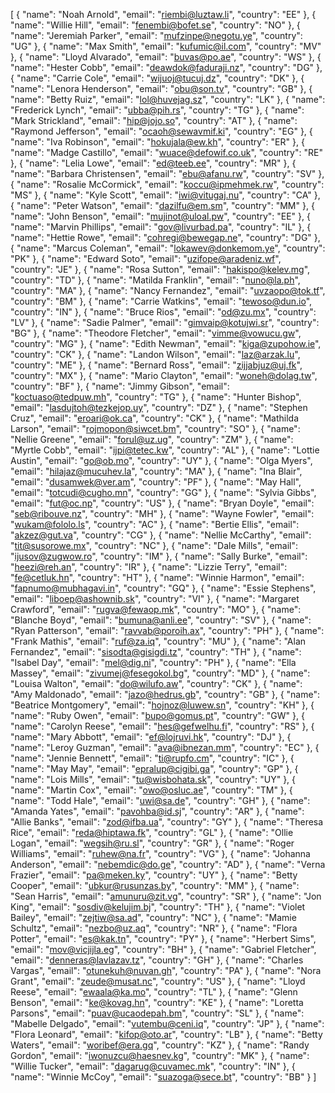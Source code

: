 [
 {
   "name": "Noah Arnold",
   "email": "riembi@luztaw.li",
   "country": "EE"
 },
 {
   "name": "Willie Hill",
   "email": "fenembi@bofet.se",
   "country": "NO"
 },
 {
   "name": "Jeremiah Parker",
   "email": "mufzinpe@negotu.ye",
   "country": "UG"
 },
 {
   "name": "Max Smith",
   "email": "kufumic@il.com",
   "country": "MV"
 },
 {
   "name": "Lloyd Alvarado",
   "email": "buvas@po.ae",
   "country": "WS"
 },
 {
   "name": "Hester Cobb",
   "email": "deawdok@faduraji.nz",
   "country": "DG"
 },
 {
   "name": "Carrie Cole",
   "email": "wijuoj@tucuj.dz",
   "country": "DK"
 },
 {
   "name": "Lenora Henderson",
   "email": "obu@son.tv",
   "country": "GB"
 },
 {
   "name": "Betty Ruiz",
   "email": "lol@huvejag.sz",
   "country": "LK"
 },
 {
   "name": "Frederick Lynch",
   "email": "ubba@pih.rs",
   "country": "TG"
 },
 {
   "name": "Mark Strickland",
   "email": "hip@jojo.so",
   "country": "AT"
 },
 {
   "name": "Raymond Jefferson",
   "email": "ocaoh@sewavmif.ki",
   "country": "EG"
 },
 {
   "name": "Iva Robinson",
   "email": "hokujala@ew.kh",
   "country": "ER"
 },
 {
   "name": "Madge Castillo",
   "email": "wuace@defowif.co.uk",
   "country": "RE"
 },
 {
   "name": "Lelia Lowe",
   "email": "ed@teeb.ee",
   "country": "MR"
 },
 {
   "name": "Barbara Christensen",
   "email": "ebu@afanu.rw",
   "country": "SV"
 },
 {
   "name": "Rosalie McCormick",
   "email": "koccu@ipmehmek.rw",
   "country": "MS"
 },
 {
   "name": "Kyle Scott",
   "email": "iwi@vitugaj.nu",
   "country": "CA"
 },
 {
   "name": "Peter Watson",
   "email": "dazilfu@em.sm",
   "country": "MM"
 },
 {
   "name": "John Benson",
   "email": "mujinot@uloal.pw",
   "country": "EE"
 },
 {
   "name": "Marvin Phillips",
   "email": "gov@livurbad.pa",
   "country": "IL"
 },
 {
   "name": "Hettie Rowe",
   "email": "cohregi@bewegap.ne",
   "country": "DG"
 },
 {
   "name": "Marcus Coleman",
   "email": "lokawev@donkemom.ye",
   "country": "PK"
 },
 {
   "name": "Edward Soto",
   "email": "uzifope@aradeniz.wf",
   "country": "JE"
 },
 {
   "name": "Rosa Sutton",
   "email": "hakispo@kelev.mg",
   "country": "TD"
 },
 {
   "name": "Matilda Franklin",
   "email": "nuno@la.ph",
   "country": "MA"
 },
 {
   "name": "Nancy Fernandez",
   "email": "uvzaopo@tok.tf",
   "country": "BM"
 },
 {
   "name": "Carrie Watkins",
   "email": "tewoso@dun.io",
   "country": "IN"
 },
 {
   "name": "Bruce Rios",
   "email": "od@zu.mx",
   "country": "LV"
 },
 {
   "name": "Sadie Palmer",
   "email": "gimvaip@kotujwi.sr",
   "country": "BG"
 },
 {
   "name": "Theodore Fletcher",
   "email": "vimme@vowucu.gw",
   "country": "MG"
 },
 {
   "name": "Edith Newman",
   "email": "kiga@zupohow.ie",
   "country": "CK"
 },
 {
   "name": "Landon Wilson",
   "email": "laz@arzak.lu",
   "country": "ME"
 },
 {
   "name": "Bernard Ross",
   "email": "zijjabjuz@uj.fk",
   "country": "MX"
 },
 {
   "name": "Mario Clayton",
   "email": "woneh@dolag.tw",
   "country": "BF"
 },
 {
   "name": "Jimmy Gibson",
   "email": "koctuaso@tedpuw.mh",
   "country": "TG"
 },
 {
   "name": "Hunter Bishop",
   "email": "lasdujtoh@tezkejop.uy",
   "country": "DZ"
 },
 {
   "name": "Stephen Cruz",
   "email": "eroari@ok.ca",
   "country": "CK"
 },
 {
   "name": "Mathilda Larson",
   "email": "rojmopon@siwcet.bm",
   "country": "SO"
 },
 {
   "name": "Nellie Greene",
   "email": "forul@uz.ug",
   "country": "ZM"
 },
 {
   "name": "Myrtle Cobb",
   "email": "ijpi@tetec.kw",
   "country": "AL"
 },
 {
   "name": "Lottie Austin",
   "email": "go@ob.mo",
   "country": "UY"
 },
 {
   "name": "Olga Myers",
   "email": "hilajaz@mucuhev.la",
   "country": "MA"
 },
 {
   "name": "Ina Blair",
   "email": "dusamwek@ver.am",
   "country": "PF"
 },
 {
   "name": "May Hall",
   "email": "totcudi@cugho.mn",
   "country": "GG"
 },
 {
   "name": "Sylvia Gibbs",
   "email": "fut@oc.np",
   "country": "US"
 },
 {
   "name": "Bryan Doyle",
   "email": "seb@ribouve.nz",
   "country": "MH"
 },
 {
   "name": "Wayne Fowler",
   "email": "wukam@fololo.ls",
   "country": "AC"
 },
 {
   "name": "Bertie Ellis",
   "email": "akzez@gut.va",
   "country": "CG"
 },
 {
   "name": "Nellie McCarthy",
   "email": "tit@susorowe.mx",
   "country": "NC"
 },
 {
   "name": "Dale Mills",
   "email": "ijusov@zugwow.ro",
   "country": "IM"
 },
 {
   "name": "Sally Burke",
   "email": "heezi@reh.an",
   "country": "IR"
 },
 {
   "name": "Lizzie Terry",
   "email": "fe@cetluk.hn",
   "country": "HT"
 },
 {
   "name": "Winnie Harmon",
   "email": "fapnumo@mubhagavi.in",
   "country": "GQ"
 },
 {
   "name": "Essie Stephens",
   "email": "liboep@ashownib.sk",
   "country": "VI"
 },
 {
   "name": "Margaret Crawford",
   "email": "rugva@fewaop.mk",
   "country": "MO"
 },
 {
   "name": "Blanche Boyd",
   "email": "bumuna@anli.ee",
   "country": "SV"
 },
 {
   "name": "Ryan Patterson",
   "email": "ravvab@poroih.ax",
   "country": "PH"
 },
 {
   "name": "Frank Mathis",
   "email": "ruf@za.iq",
   "country": "MU"
 },
 {
   "name": "Alan Fernandez",
   "email": "sisodta@gisigdi.tz",
   "country": "TH"
 },
 {
   "name": "Isabel Day",
   "email": "mel@dig.ni",
   "country": "PH"
 },
 {
   "name": "Ella Massey",
   "email": "zivumej@fesegokol.bg",
   "country": "MD"
 },
 {
   "name": "Louisa Walton",
   "email": "do@wilufo.aw",
   "country": "CK"
 },
 {
   "name": "Amy Maldonado",
   "email": "jazo@hedrus.gb",
   "country": "GB"
 },
 {
   "name": "Beatrice Montgomery",
   "email": "hojnoz@luwew.sn",
   "country": "KH"
 },
 {
   "name": "Ruby Owen",
   "email": "bupo@gomus.pt",
   "country": "GW"
 },
 {
   "name": "Carolyn Reese",
   "email": "hes@gefwelhu.fi",
   "country": "RS"
 },
 {
   "name": "Mary Abbott",
   "email": "ef@lojruvi.hk",
   "country": "DJ"
 },
 {
   "name": "Leroy Guzman",
   "email": "ava@ibnezan.mm",
   "country": "EC"
 },
 {
   "name": "Jennie Bennett",
   "email": "ti@rupfo.cm",
   "country": "IC"
 },
 {
   "name": "May May",
   "email": "epralup@cigibi.ga",
   "country": "GP"
 },
 {
   "name": "Lois Mills",
   "email": "tu@wisbohata.sk",
   "country": "UY"
 },
 {
   "name": "Martin Cox",
   "email": "owo@osluc.ae",
   "country": "TM"
 },
 {
   "name": "Todd Hale",
   "email": "uwi@sa.de",
   "country": "GH"
 },
 {
   "name": "Amanda Yates",
   "email": "pavohba@id.sj",
   "country": "AR"
 },
 {
   "name": "Allie Banks",
   "email": "zod@ifba.ua",
   "country": "GY"
 },
 {
   "name": "Theresa Rice",
   "email": "reda@hiptawa.fk",
   "country": "GL"
 },
 {
   "name": "Ollie Logan",
   "email": "wegsih@ru.sl",
   "country": "GR"
 },
 {
   "name": "Roger Williams",
   "email": "ruhew@na.fr",
   "country": "VG"
 },
 {
   "name": "Johanna Anderson",
   "email": "nebemdic@do.ge",
   "country": "AD"
 },
 {
   "name": "Verna Frazier",
   "email": "pa@meken.ky",
   "country": "UY"
 },
 {
   "name": "Betty Cooper",
   "email": "ubkur@rusunzas.by",
   "country": "MM"
 },
 {
   "name": "Sean Harris",
   "email": "amunuru@zit.vg",
   "country": "SR"
 },
 {
   "name": "Jon King",
   "email": "sosdiv@kelujim.bj",
   "country": "TH"
 },
 {
   "name": "Violet Bailey",
   "email": "zejtiw@sa.ad",
   "country": "NC"
 },
 {
   "name": "Mamie Schultz",
   "email": "nezbo@uz.aq",
   "country": "NR"
 },
 {
   "name": "Flora Potter",
   "email": "es@kak.tn",
   "country": "PY"
 },
 {
   "name": "Herbert Sims",
   "email": "mov@vicjijla.eg",
   "country": "BH"
 },
 {
   "name": "Gabriel Fletcher",
   "email": "denneras@lavlazav.tz",
   "country": "GH"
 },
 {
   "name": "Charles Vargas",
   "email": "otunekuh@nuvan.gh",
   "country": "PA"
 },
 {
   "name": "Nora Grant",
   "email": "zeude@musat.nc",
   "country": "US"
 },
 {
   "name": "Lloyd Reese",
   "email": "ewaala@ka.mo",
   "country": "TL"
 },
 {
   "name": "Glenn Benson",
   "email": "ke@kovag.hn",
   "country": "KE"
 },
 {
   "name": "Loretta Parsons",
   "email": "puav@ucaodepah.bm",
   "country": "SL"
 },
 {
   "name": "Mabelle Delgado",
   "email": "vutembu@ceni.iq",
   "country": "JP"
 },
 {
   "name": "Flora Leonard",
   "email": "kifop@oto.ar",
   "country": "LB"
 },
 {
   "name": "Betty Waters",
   "email": "woribef@era.gq",
   "country": "KZ"
 },
 {
   "name": "Randy Gordon",
   "email": "iwonuzcu@haesnev.kg",
   "country": "MK"
 },
 {
   "name": "Willie Tucker",
   "email": "dagarug@cuvamec.mk",
   "country": "IN"
 },
 {
   "name": "Winnie McCoy",
   "email": "suazoga@sece.bt",
   "country": "BB"
 }
]
